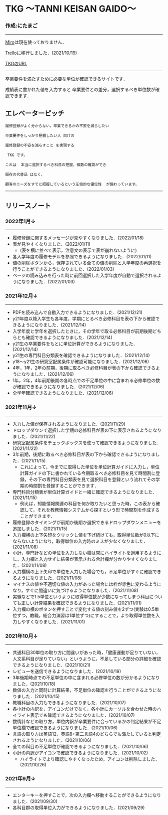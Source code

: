 # TKG 〜TANNI KEISAN GAIDO〜
### 作成:にたまご

___

[Miro](https://miro.com/app/board/o9J_lvA2OUA=/)は現在使っておりません．


[Trello](https://trello.com/b/E91blxK1/tkg)に移行しました．(2021/10/19)

[TKGのURL](https://nichika0617.github.io/TKG/)
___

卒業要件を満たすために必要な単位が確認できるサイトです．

成績表に書かれた値を入力すると
卒業要件との差分，選択するべき単位数が確認できます．

## エレベーターピッチ
```
履修登録がよく分からない，卒業できるかの不安を減らしたい

卒業要件をしっかり把握したい人 向けの

履修登録の不安を減らすこと を実現する

 TKG です。
 
これは  本当に選択するべき科目の把握，個数の確認ができ

既存の代替品 はなく，

顧客のニーズをすでに把握しているという圧倒的な優位性  が備わっています。
```

___

## リリースノート

### 2022年1月↓
___
* 履修登録に関するメッセージが見やすくなりました．(2022/01/18)
* 表が見やすくなりました．(2022/01/11)
  * (表を横に並べて表示，注意文の表示で表が崩れないように)
* 各入学年度の履修モデルを参照できるようになりました．(2022/01/11)
* 値の削除ボタンから，保存されている全ての値の削除と入学年度の再選択を行うことができるようになりました．(2022/01/03)
* ページの読み込みを行った時に前回選択した入学年度が自動で選択されるようになりました．(2022/01/03)
### 2021年12月↓
___
* PDFを読み込んで自動入力できるようになりました．(2021/12/21)
* y21年度以降入学生も各年度，学期にとるべき必修科目を表の下から確認できるようになりました．(2021/12/14)
* 入学年度と学年を選択したときに，その学年で取る必修科目が前期後期どちらとも確認できるようになりました．(2021/12/14)
* y21生の卒業要件をもとに単位計算ができるようになりました．(2021/12/14)
* y21生の専門科目分類表を確認できるようになりました．(2021/12/14)
* y18〜y21生の研究室配属条件が確認可能になりました．(2021/12/06)
* 4年，1年，2年の前期，後期に取るべき必修科目が表の下から確認できるようになりました．(2021/12/06)  
* 1年，2年，4年前期後期の各時点での不足単位の中に含まれる必修単位の数が確認できるようになりました．(2021/12/06)
* 全学年確認できるようになりました．(2021/12/06)
### 2021年11月↓
___
* 入力した値が保存されるようになりました．(2021/11/29)
* ドロップダウンで選択した学期の必修科目が表の下に表示されるようになりました．(2021/11/22)
* 研究室配属条件をチェックボックスを使って確認できるようになりました．(2021/11/22)
* 3年前期，後期に取るべき必修科目が表の下から確認できるようになりました．(2021/11/15)
  * これによって，今までに取得した単位を単位計算ガイドに入力し，単位計算ガイドの下に書かれている今期取るべき必修科目を見て時間割に登録，その下の専門科目分類表を見て選択科目を登録という流れてその学期の時間割を登録することができます．
* 専門科目分類表が単位計算ガイドと一緒に確認できるようになりました．(2021/11/15)
  * 例えば，知能情報関連の科目を何か取りたいと思った時，この表から確認して，それを教務情報システムから探すという形で時間割を作成することができます．
* 履修登録のタイミングが前期か後期か選択できるドロップダウンメニューを追加しました．(2021/11/15)
* 入力欄横の上下矢印をクリックし値を下げ続けても，取得単位数が0以下にならないようになり，取得単位の入力時のミスが少なくなりました．(2021/11/08)
* 小計，専門計などの単位を入力しない欄は常にハイライトを適用するようにし．入力欄と入力せずに結果が表示される合計欄が分かりやすくなりました．(2021/11/08)
* 入力欄横の上下矢印で単位を入力した場合でも，不足単位がすぐに確認できるようになりました．(2021/11/08)
* マイナスの値や不適切な値の入力があった場合には枠が赤色に変わるようになり，すぐに間違いに気づけるようになりました．(2021/11/08)
* 実験などで1.5単位というように取得単位数が少数になってしまう科目についても正しい計算結果を確認できるようになりました．(2021/11/01)
* 入力欄の横のボタンを押すことで変化する値の刻み値を2ずつ(実験は0.5単位ずつ，教職，総合力演習は1単位ずつ)にすることで，より取得単位数を入力しやすくなりました．(2021/11/01)

### 2021年10月↓
___
* 共通科目30単位の取り方に間違いがあった時，「健康運動が足りていない，人文系科目が足りていない」というように，不足している部分の詳細を確認できるようになりました．(2021/10/21)
* レビューを送信できるようになりました．(2021/10/19)
* 3年後期時点での不足単位の中に含まれる必修単位の数が分かるようになりました．(2021/10/18)
* 数値の入力と同時に計算結果，不足単位の確認を行うことができるようになりました．(2021/10/15)
* 教職科目の入力もできるようになりました．(2021/10/07)
* 各小計の内訳を，アイコンだけでなく，各小計にカーソルを合わせた時のハイライト表示でも確認できるようになりました．(2021/10/07)
* 数情計などの取り方，単位内訳が卒業要件に合っているかの判定結果が不足単位欄で確認できるようになりました．(2021/10/06)
* 言語の取り方は英語12，英語8+第二言語4のどちらでも満たしていると判定されるようになりました．(2021/10/06)
* 全ての科目の不足単位が確認できるようになりました．(2021/10/06)
* 小計の内訳がアイコンで確認できるようになりました．(2021/10/02)
  * ハイライトでより確認しやすくなったため，アイコンは削除しました．(2021/10/26)

### 2021年9月↓
___
* エンターキーを押すことで，次の入力欄へ移動することができるようになりました．(2021/09/30)
* 各科目群の取得単位入力ができるようになりました．(2021/09/29)
